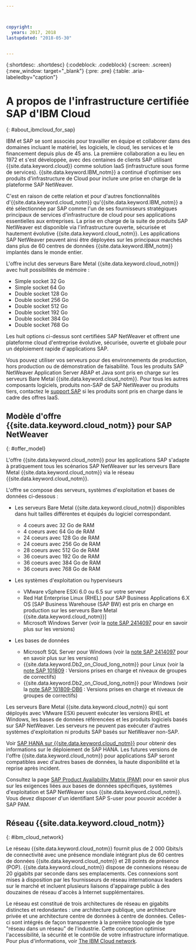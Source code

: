 ```yaml
---



copyright:
  years: 2017, 2018
lastupdated: "2018-05-30"


---
```


{:shortdesc: .shortdesc}
{:codeblock: .codeblock}
{:screen: .screen}
{:new_window: target="_blank"}
{:pre: .pre}
{:table: .aria-labeledby="caption"}


# A propos de l'infrastructure certifiée SAP d'IBM Cloud
{: #about_ibmcloud_for_sap}

IBM et SAP se sont associés pour travailler en équipe et collaborer dans des domaines incluant le matériel, les logiciels, le cloud, les services et le financement depuis plus de 45 ans. La première collaboration a eu lieu en 1972 et s'est développée, avec des centaines de clients SAP utilisant {{site.data.keyword.cloud}} comme solution IaaS (infrastructure sous forme de services). {{site.data.keyword.IBM_notm}} a continué d'optimiser ses produits d'infrastructure de Cloud pour inclure une prise en charge de la plateforme SAP NetWeaver. 

C'est en raison de cette relation et pour d'autres fonctionnalités d'{{site.data.keyword.cloud_notm}} qu'{{site.data.keyword.IBM_notm}} a été sélectionnée par SAP comme l'un de ses fournisseurs stratégiques principaux de services d'infrastructure de cloud pour ses applications essentielles aux entreprises. La prise en charge de la suite de produits SAP NetWeaver est disponible via l'infrastructure ouverte, sécurisée et hautement évolutive {{site.data.keyword.cloud_notm}}. Les applications SAP NetWeaver peuvent ainsi être déployées sur les principaux marchés dans plus de 60 centres de données {{site.data.keyword.IBM_notm}} implantés dans le monde entier.

L'offre inclut des serveurs Bare Metal {{site.data.keyword.cloud_notm}} avec huit possibilités de mémoire :
  * Simple socket 32 Go
  * Simple socket 64 Go
  * Double socket 128 Go
  * Double socket 256 Go
  * Double socket 512 Go
  * Double socket 192 Go
  * Double socket 384 Go
  * Double socket 768 Go

Les huit options ci-dessus sont certifiées SAP NetWeaver et offrent une plateforme cloud d'entreprise évolutive, sécurisée, ouverte et globale pour un déploiement rapide d'applications SAP.

Vous pouvez utiliser vos serveurs pour des environnements de production, hors production ou de démonstration de faisabilité. Tous les produits SAP NetWeaver Application Server ABAP et Java sont pris en charge sur les serveurs Bare Metal {{site.data.keyword.cloud_notm}}. Pour tous les autres composants logiciels, produits non-SAP de SAP NetWeaver ou produits tiers, contactez le [support SAP](https://support.sap.com/home.html) si les produits sont pris en charge dans le cadre des offres IaaS.

## Modèle d'offre {{site.data.keyword.cloud_notm}} pour SAP NetWeaver
{: #offer_model}

L'offre {{site.data.keyword.cloud_notm}} pour les applications SAP s'adapte à pratiquement tous les scénarios SAP NetWeaver sur les serveurs Bare Metal {{site.data.keyword.cloud_notm}} via le réseau {{site.data.keyword.cloud_notm}}.

L'offre se compose des serveurs, systèmes d'exploitation et bases de données ci-dessous :
  * Les serveurs Bare Metal {{site.data.keyword.cloud_notm}} disponibles dans huit tailles différentes et équipés du logiciel correspondant.
      * 4 coeurs avec 32 Go de RAM
      * 4 coeurs avec 64 Go de RAM
      * 24 coeurs avec 128 Go de RAM
      * 24 coeurs avec 256 Go de RAM
      * 28 coeurs avec 512 Go de RAM
      * 36 coeurs avec 192 Go de RAM
      * 36 coeurs avec 384 Go de RAM
      * 36 coeurs avec 768 Go de RAM
      
  * Les systèmes d'exploitation ou hyperviseurs
      * VMware vSphere ESXi 6.0 ou 6.5 sur votre serveur
      * Red Hat Enterprise Linux (RHEL) pour SAP Business Applications 6.X OS [SAP Business Warehouse (SAP BW) est pris en charge en production sur les serveurs Bare Metal {{site.data.keyword.cloud_notm}}]
      * Microsoft Windows Server (voir la [note SAP 2414097](https://launchpad.support.sap.com/#/notes/2414097) pour en savoir plus sur les versions)
      
  * Les bases de données
      * Microsoft SQL Server pour Windows (voir la [note SAP 2414097](https://launchpad.support.sap.com/#/notes/2414097) pour en savoir plus sur les versions)
      * {{site.data.keyword.Db2_on_Cloud_long_notm}} pour Linux (voir la [note SAP 101809](https://launchpad.support.sap.com/#/notes/101809) : Versions prises en charge et niveaux de groupes de correctifs)
      * {{site.data.keyword.Db2_on_Cloud_long_notm}} pour Windows (voir la [note SAP 101809-DB6](https://launchpad.support.sap.com/#/notes/101809) : Versions prises en charge et niveaux de groupes de correctifs)
      
Les serveurs Bare Metal {{site.data.keyword.cloud_notm}} qui sont déployés avec VMware ESXi peuvent exécuter les versions RHEL et Windows, les bases de données référencées et les produits logiciels basés sur SAP NetWeaver. Les serveurs ne peuvent pas exécuter d'autres systèmes d'exploitation ni produits SAP basés sur NetWeaver non-SAP.

Voir [SAP HANA sur {{site.data.keyword.cloud_notm}}](https://console.bluemix.net/docs/infrastructure/sap-hana/hana-index.html#getting-started) pour obtenir des informations sur le déploiement de SAP HANA. Les futures versions de l'offre {{site.data.keyword.cloud_notm}} pour applications SAP seront compatibles avec d'autres bases de données, la haute disponibilité et la reprise après incident.

Consultez la page [SAP Product Availability Matrix (PAM)](https://support.sap.com/en/release-upgrade-maintenance.html#section_1969201630) pour en savoir plus sur les exigences liées aux bases de données spécifiques, systèmes d'exploitation et SAP NetWeaver sous {{site.data.keyword.cloud_notm}}. Vous devez disposer d'un identifiant SAP S-user pour pouvoir accéder à SAP PAM.

## Réseau {{site.data.keyword.cloud_notm}}
{: #ibm_cloud_network}

Le réseau {{site.data.keyword.cloud_notm}} fournit plus de 2 000 Gbits/s de connectivité avec une présence mondiale intégrant plus de 60 centres de données {{site.data.keyword.cloud_notm}} et 28 points de présence (POP). {{site.data.keyword.cloud_notm}} dispose de connexions réseau de 20 gigabits par seconde dans ses emplacements. Ces connexions sont mises à disposition par les fournisseurs de réseau internationaux leaders sur le marché et incluent plusieurs liaisons d'appairage public à des douzaines de réseau d'accès à Internet supplémentaires.

Le réseau est constitué de trois architectures de réseau en gigabits distinctes et redondantes : une architecture publique, une architecture privée et une architecture centre de données à centre de données. Celles-ci sont intégrés de façon transparente à la première topologie de type "réseau dans un réseau" de l'industrie. Cette conception optimise l'accessibilité, la sécurité et le contrôle de votre infrastructure informatique. Pour plus d'informations, voir [The IBM Cloud network](https://www.ibm.com/cloud-computing/bluemix/our-network).
